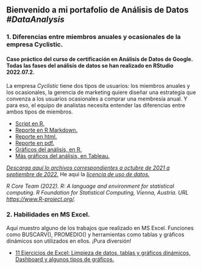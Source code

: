 ## Bienvenido a mi portafolio de Análisis de Datos <em>#DataAnalysis</em>

### **1. Diferencias entre miembros anuales y ocasionales de la empresa Cyclistic.**
#### Caso práctico del curso de certificación en Análisis de Datos de Google. Todas las fases del análisis de datos se han realizado en RStudio 2022.07.2.

La empresa *Cyclistic* tiene dos tipos de usuarios: los miembros anuales y los ocasionales, la gerencia de marketing quiere diseñar una estrategia que convenza a los usuarios ocasionales a comprar una membresía anual. Y para eso, el equipo de analistas necesita entender las diferencias entre ambos tipos de miembros.

* [Script en R.](Diferencias%20entre%20miembros%20anuales%20y%20ocasionales%20de%20Cyclistic/CasoBicicletas_R_v2.R)
* [Reporte en R Markdown.](Diferencias%20entre%20miembros%20anuales%20y%20ocasionales%20de%20Cyclistic/Report_Cyclistic.Rmd)
* [Reporte en html.](Diferencias%20entre%20miembros%20anuales%20y%20ocasionales%20de%20Cyclistic/Report_Cyclistic.html)
* [Reporte en pdf.](Diferencias%20entre%20miembros%20anuales%20y%20ocasionales%20de%20Cyclistic/Report_Cyclistic.pdf)
* [Gráficos del análisis, en R.](https://github.com/tarso-Pa/tservin_data.github.io/tree/main/Diferencias%20entre%20miembros%20anuales%20y%20ocasionales%20de%20Cyclistic/Gr%C3%A1ficos)
* [Más gráficos del análisis, en Tableau.](https://public.tableau.com/views/CasoCyclisticmembervscasual_/Resumen?:language=es-ES&publish=yes&:display_count=n&:origin=viz_share_link)

*[Descarga aquí lo archivos correspondientes a octubre de 2021 a septiembre de 2022.](https://divvy-tripdata.s3.amazonaws.com/index.html)* He aquí la *[licencia de uso de datos.](https://www.divvybikes.com/data-license-agreement)*

*R Core Team (2022). R: A language and environment for statistical computing. R Foundation*
*for Statistical Computing, Vienna, Austria. URL https://www.R-project.org/.*

### **2. Habilidades en MS Excel.**
Aquí muestro alguno de los trabajos que realizado en MS Excel. Funciones como BUSCARV(), PROMEDIO() y herramientas como tablas y gráficos dinámicos son utilizados en ellos. ¡Pura diversión!

* [11 Ejercicios de Excel: Limpieza de datos, tablas y gráficos dinámicos, Dashboard y algunos tipos de gráficos.](Excel/11%20Ejercicios_LimpiezaGr%C3%A1ficosDashboard.xlsx)


